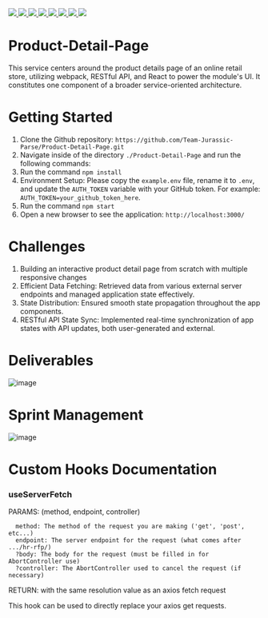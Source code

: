 <a href="https://webpack.js.org/" target="_blank">
  <img src="https://img.shields.io/badge/Webpack-8DD6F9?style=for-the-badge&logo=webpack&logoColor=white"/>
</a>
<a href="https://developer.mozilla.org/en-US/docs/Web/JavaScript" target="_blank">
  <img src="https://img.shields.io/badge/JavaScript-F7DF1E?style=for-the-badge&logo=javascript&logoColor=black"/>
</a>
<a href="https://reactjs.org/" target="_blank">
  <img src="https://img.shields.io/badge/React.js-61DAFB?style=for-the-badge&logo=react&logoColor=white"/>
</a>
<a href="https://styled-components.com/" target="_blank">
  <img src="https://img.shields.io/badge/StyledComponents-DB7093?style=for-the-badge&logo=styled-components&logoColor=white"/>
</a>
<a href="https://axios-http.com/" target="_blank">
  <img src="https://img.shields.io/badge/Axios-5A29E4?style=for-the-badge&logo=axios&logoColor=white"/>
</a>
<a href="https://aws.amazon.com/" target="_blank">
  <img src="https://img.shields.io/badge/AWS-232F3E?style=for-the-badge&logo=amazonaws&logoColor=white"/>
</a>
<a href="https://jestjs.io/" target="_blank">
  <img src="https://img.shields.io/badge/Jest-C21325?style=for-the-badge&logo=jest&logoColor=white"/>
</a>
<a href="https://testing-library.com/docs/react-testing-library/intro/" target="_blank">
  <img src="https://img.shields.io/badge/React%20Testing%20Library-E33332?style=for-the-badge&logo=testinglibrary&logoColor=white"/>
</a>

# Product-Detail-Page
This service centers around the product details page of an online retail store, utilizing webpack, RESTful API, and React to power the module's UI. It constitutes one component of a broader service-oriented architecture.

# Getting Started
1. Clone the Github repository: `https://github.com/Team-Jurassic-Parse/Product-Detail-Page.git`
2. Navigate inside of the directory `./Product-Detail-Page` and run the following commands:
3. Run the command `npm install`
4. Environment Setup: Please copy the `example.env` file, rename it to `.env`, and update the `AUTH_TOKEN` variable with your GitHub token. For example: `AUTH_TOKEN=your_github_token_here`.
5. Run the command `npm start`
6. Open a new browser to see the application: `http://localhost:3000/`

# Challenges
1. Building an interactive product detail page from scratch with multiple responsive changes
2. Efficient Data Fetching: Retrieved data from various external server endpoints and managed application state effectively.
3. State Distribution: Ensured smooth state propagation throughout the app components.
4. RESTful API State Sync: Implemented real-time synchronization of app states with API updates, both user-generated and external.

# Deliverables
![image](https://github.com/Team-Jurassic-Parse/Product-Detail-Page/assets/144174704/9f12949a-8a12-40f0-8d19-3f9ee1ebe93a)

# Sprint Management
![image](https://github.com/Team-Jurassic-Parse/Product-Detail-Page/assets/144174704/5a3cbfa8-9739-47ad-a17c-32d522fe41fa)



# Custom Hooks Documentation

### useServerFetch

PARAMS: (method, endpoint, controller)
```
  method: The method of the request you are making ('get', 'post', etc...)
  endpoint: The server endpoint for the request (what comes after .../hr-rfp/)
  ?body: The body for the request (must be filled in for AbortController use)
  ?controller: The AbortController used to cancel the request (if necessary)
```

RETURN: <Promise> with the same resolution value as an axios fetch request

This hook can be used to directly replace your axios get requests.
